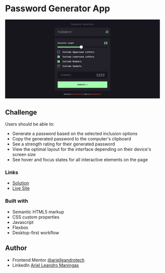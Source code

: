 # Password Generator App

![](./screenshots/Password-Generator.png)


## Challenge

Users should be able to:

- Generate a password based on the selected inclusion options
- Copy the generated password to the computer's clipboard
- See a strength rating for their generated password
- View the optimal layout for the interface depending on their device's screen size
- See hover and focus states for all interactive elements on the page

### Links

- [Solution]()
- [Live Site]()

### Built with

- Semantic HTML5 markup
- CSS custom properties
- Javascript
- Flexbox
- Desktop-first workflow

## Author

- Frontend Mentor [@arielleandrotech](https://www.frontendmentor.io/profile/arielleandrotech)
- LinkedIn [Ariel Leandro Maningas](https://www.linkedin.com/in/ariel-leandro-maningas-999727276/)
 